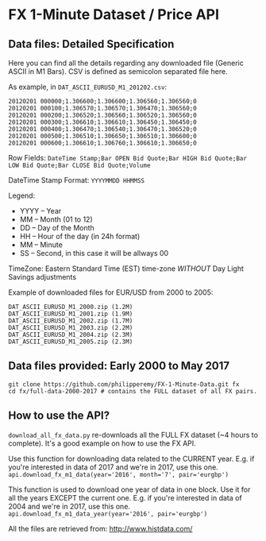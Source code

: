 # FX 1-Minute Dataset / Price API

## Data files: Detailed Specification

Here you can find all the details regarding any downloaded file (Generic ASCII in M1 Bars). CSV is defined as semicolon separated file here.

As example, in `DAT_ASCII_EURUSD_M1_201202.csv`:

```
20120201 000000;1.306600;1.306600;1.306560;1.306560;0
20120201 000100;1.306570;1.306570;1.306470;1.306560;0
20120201 000200;1.306520;1.306560;1.306520;1.306560;0
20120201 000300;1.306610;1.306610;1.306450;1.306450;0
20120201 000400;1.306470;1.306540;1.306470;1.306520;0
20120201 000500;1.306510;1.306650;1.306510;1.306600;0
20120201 000600;1.306610;1.306760;1.306610;1.306650;0
```

Row Fields:
`DateTime Stamp;Bar OPEN Bid Quote;Bar HIGH Bid Quote;Bar LOW Bid Quote;Bar CLOSE Bid Quote;Volume`

DateTime Stamp Format:
`YYYYMMDD HHMMSS`

Legend:
- YYYY – Year
- MM – Month (01 to 12)
- DD – Day of the Month
- HH – Hour of the day (in 24h format)
- MM – Minute
- SS – Second, in this case it will be allways 00

TimeZone: Eastern Standard Time (EST) time-zone *WITHOUT* Day Light Savings adjustments

Example of downloaded files for EUR/USD from 2000 to 2005:
```
DAT_ASCII_EURUSD_M1_2000.zip (1.2M)
DAT_ASCII_EURUSD_M1_2001.zip (1.9M)
DAT_ASCII_EURUSD_M1_2002.zip (1.7M)
DAT_ASCII_EURUSD_M1_2003.zip (2.2M)
DAT_ASCII_EURUSD_M1_2004.zip (2.3M)
DAT_ASCII_EURUSD_M1_2005.zip (2.3M)
```

## Data files provided: Early 2000 to May 2017
```
git clone https://github.com/philipperemy/FX-1-Minute-Data.git fx
cd fx/full-data-2000-2017 # contains the FULL dataset of all FX pairs.
```

## How to use the API?

`download_all_fx_data.py` re-downloads all the FULL FX dataset (~4 hours to complete). It's a good example on how to use the FX API.

Use this function for downloading data related to the CURRENT year. E.g. if you're interested in data of 2017 and we're in 2017, use this one.
`api.download_fx_m1_data(year='2016', month='7', pair='eurgbp')`

This function is used to download one year of data in one block. Use it for all the years EXCEPT the current one. E.g. if you're interested in data of 2004 and we're in 2017, use this one.
`api.download_fx_m1_data_year(year='2016', pair='eurgbp')`

All the files are retrieved from: http://www.histdata.com/
